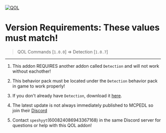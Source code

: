 [![QOL](https://i.postimg.cc/T2b5d8L0/really-now.png)](https://postimg.cc/py2LC6B5)

# Version Requirements: These values must match!
> QOL Commands [`1.0.0`]  =>  Detection [`1.0.7`]

---
1. This addon REQUIRES another addon called `Detection` and will not work without eachother!

2. This behavior pack must be located under the `Detection` behavior pack in game to work properly! 

3. If you don't already have `Detection`, download it [here](https://mcpedl.com/betther-command-detection/).

4. The latest update is not always immediately published to MCPEDL so join their [Discord](https://discord.com/invite/cPvgNdvEuh)

5. Contact `speshyyt`(600824086943367168) in the same Discord server for questions or help with this QOL addon!


